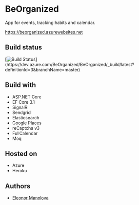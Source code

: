 # BeOrganized
App for events, tracking habits and calendar.

https://beorganized.azurewebsites.net

## Build status

[![Build Status](https://dev.azure.com/BeOrganized/BeOrganized/_apis/build/status/BeOrganized-ASP.NET%20Core%20(.NET%20Framework)-CI?branchName=master)](https://dev.azure.com/BeOrganized/BeOrganized/_build/latest?definitionId=3&branchName=master)

## Build with
* ASP.NET Core
* EF Core 3.1
* SignalR
* Sendgrid
* Elasticsearch
* Google Places
* reCaptcha v3
* FullCalendar
* Moq

## Hosted on
* Azure
* Heroku

## Authors

- [Eleonor Manolova](https://github.com/EleonorManolova)
